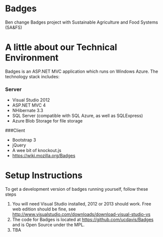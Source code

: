 Badges
======
Ben change
Badges project with Sustainable Agriculture and Food Systems (SA&amp;FS)

A little about our Technical Environment
======

Badges is an ASP.NET MVC application which runs on Windows Azure.  The technology stack includes:

### Server
* Visual Studio 2012
* ASP.NET MVC 4
* NHibernate 3.3
* SQL Server (compatible with SQL Azure, as well as SQLExpress)
* Azure Blob Storage for file storage

###Client
* Bootstrap 3
* jQuery
* A wee bit of knockout.js
* https://wiki.mozilla.org/Badges
 
Setup Instructions
=======

To get a development version of badges running yourself, follow these steps

1. You will need Visual Studio installed, 2012 or 2013 should work.  Free web edition should be fine, see http://www.visualstudio.com/downloads/download-visual-studio-vs
1. The code for Badges is located at https://github.com/ucdavis/Badges and is Open Source under the MPL.
1. TBA
